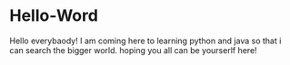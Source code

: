 # Hello-Word
Hello everybaody!
I am coming here to learning python and java so that i can search the bigger world.
hoping you all can be yourserlf here!  
